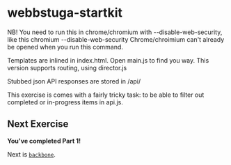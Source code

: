 webbstuga-startkit
==================

NB! You need to run this in chrome/chromium with --disable-web-security, like this
  chromium --disable-web-security
Chrome/chroimium can't already be opened when you run this command.

Templates are inlined in index.html. Open main.js to find you way.
This version supports routing, using director.js

Stubbed json API responses are stored in /api/

This exercise is comes with a fairly tricky task: to be able to filter out completed or in-progress items in api.js.

## Next Exercise

**You've completed Part 1!**

Next is [`backbone`](backbone).
